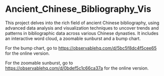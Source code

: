 # Ancient_Chinese_Bibliography_Vis
This project delves into the rich field of ancient Chinese bibliography, using advanced data analysis and visualization techniques to uncover trends and patterns in bibliographic data across various Chinese dynasties. It includes an interactive word cloud, a zoomable sunburst and a bump chart.

For the bump chart, go to https://observablehq.com/d/5bc5f8dc4f5cee65 for the online version.

For the zoomable sunburst, go to https://observablehq.com/d/0bdef5c1c66ca37a for the online version.
